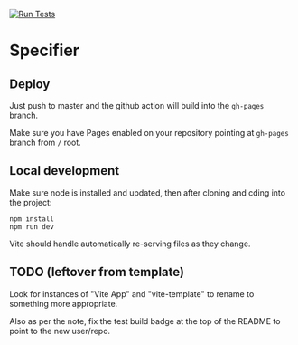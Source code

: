 [![Run Tests](https://github.com/walk-through/specifier/actions/workflows/test.yml/badge.svg)](https://github.com/walk-through/specifier/actions?query=workflow%3A%22Run%20Tests%22)

# Specifier

## Deploy

Just push to master and the github action will build into the `gh-pages` branch.

Make sure you have Pages enabled on your repository pointing at `gh-pages` branch from `/` root.

## Local development

Make sure node is installed and updated, then after cloning and cding into the project:

```
npm install
npm run dev
```

Vite should handle automatically re-serving files as they change.

## TODO (leftover from template)

Look for instances of "Vite App" and "vite-template" to rename to something more appropriate.

Also as per the note, fix the test build badge at the top of the README to point to the new user/repo.

